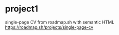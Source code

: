 # project1
single-page CV from roadmap.sh with semantic HTML
https://roadmap.sh/projects/single-page-cv
